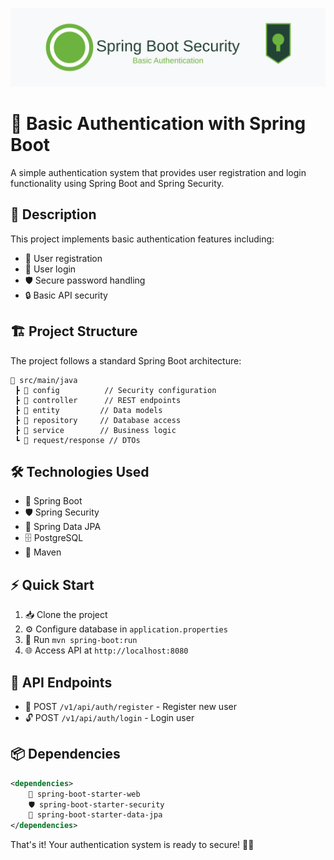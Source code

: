 ![image.svg](image.svg)
# 🔐 Basic Authentication with Spring Boot

A simple authentication system that provides user registration and login functionality using Spring Boot and Spring Security.

## 📝 Description

This project implements basic authentication features including:
- 👤 User registration
- 🔑 User login
- 🛡️ Secure password handling
- 🔒 Basic API security

## 🏗️ Project Structure

The project follows a standard Spring Boot architecture:
```
📂 src/main/java
 ┣ 📂 config          // Security configuration
 ┣ 📂 controller      // REST endpoints
 ┣ 📂 entity         // Data models
 ┣ 📂 repository     // Database access
 ┣ 📂 service        // Business logic
 ┗ 📂 request/response // DTOs
```

## 🛠️ Technologies Used

- 🍃 Spring Boot
- 🛡️ Spring Security
- 💾 Spring Data JPA
- 🗄️ PostgreSQL
- 🔧 Maven

## ⚡ Quick Start

1. 📥 Clone the project
2. ⚙️ Configure database in `application.properties`
3. 🚀 Run `mvn spring-boot:run`
4. 🌐 Access API at `http://localhost:8080`

## 🔌 API Endpoints

- 📮 POST `/v1/api/auth/register` - Register new user
- 🔓 POST `/v1/api/auth/login` - Login user

## 📦 Dependencies
```xml
<dependencies>
    🍃 spring-boot-starter-web
    🛡️ spring-boot-starter-security
    💾 spring-boot-starter-data-jpa
</dependencies>
```

That's it! Your authentication system is ready to secure! 🚀✨